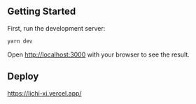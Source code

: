 ## Getting Started

First, run the development server:

```bash
yarn dev
```

Open [http://localhost:3000](http://localhost:3000) with your browser to see the result.


## Deploy
https://lichi-xi.vercel.app/